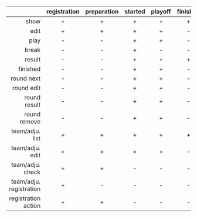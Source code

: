 |                         | registration | preparation  | started      | playoff      | finished     |
|------------------------:|:------------:|:------------:|:------------:|:------------:|:------------:|
| show                    | +            | +            | +            | +            | +            |
| edit                    | +            | +            | +            | +            | -            |
| play                    | -            | -            | +            | +            | -            |
| break                   | -            | -            | +            | -            | -            |
| result                  | -            | -            | +            | +            | +            |
| finished                | -            | -            | +            | +            | -            |
| round next              | -            | -            | +            | +            | -            |
| round edit              | -            | -            | +            | +            | -            |
| round result            | -            | -            | +            | +            | -            |
| round remove            | -            | -            | +            | +            | -            |
| team/adju. list         | +            | +            | +            | +            | +            |
| team/adju. edit         | +            | +            | +            | +            | -            |
| team/adju. check        | +            | +            | -            | -            | -            |
| team/adju. registration | +            | -            | -            | -            | -            |
| registration action     | +            | +            | -            | -            | -            |

